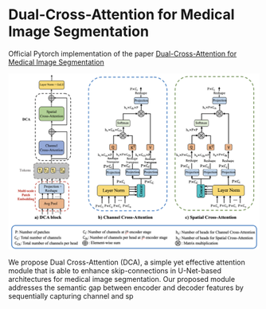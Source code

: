 # Dual-Cross-Attention for Medical Image Segmentation

Official Pytorch implementation of the paper [Dual-Cross-Attention for Medical Image Segmentation](https://www.google.com)


![dca](docs/dca.png)

We propose Dual Cross-Attention (DCA), a simple yet effective attention module that is able to enhance skip-connections in U-Net-based architectures for medical image segmentation. Our proposed module addresses the semantic gap between encoder and decoder features by sequentially capturing channel and sp
